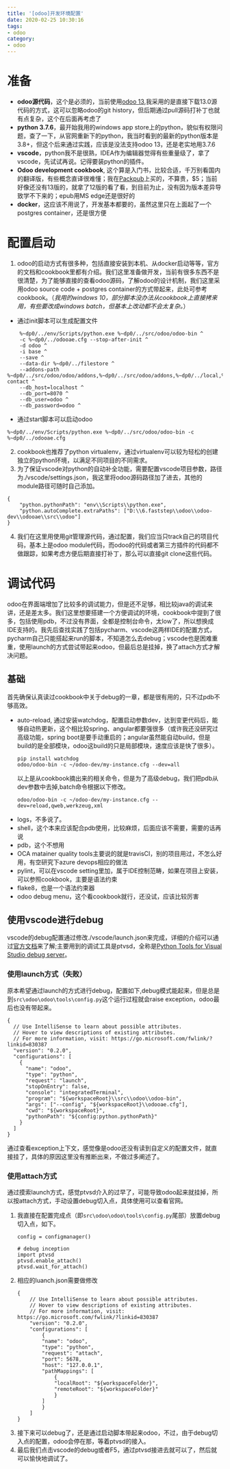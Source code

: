 ```yaml
---
title: '[odoo]开发环境配置'
date: 2020-02-25 10:30:16
tags: 
- odoo
category:
- odoo
---
```


# 准备
- **odoo源代码**，这个是必须的，当前使用[odoo 13](https://github.com/odoo/odoo),我采用的是直接下载13.0源代码的方式，这可以忽略odoo的git history，但后期通过pull源码打补丁也就有点复杂，这个在后面再考虑了
- **python 3.7.6**，最开始我用的windows app store上的python，貌似有权限问题，查了一下，从官网重新下的python，我当时看到的最新的python版本是3.8+，但这个后来通过实践，应该是没法支持odoo 13，还是老实地用3.7.6
- **vscode**，python我不是很熟，IDEA作为编辑器觉得有些重量级了，拿了vscode，先试试再说。记得要装python的插件。
- **Odoo development cookbook**, 这个算是入门书，比较合适，千万别看国内的翻译版，有些概念直译很难懂；我在[Packpub](https://www.packtpub.com/)上买的，不算贵，$5；当前好像还没有13版的，就拿了12版的看了看，到目前为止，没有因为版本差异导致学不下来的；epub用MS edge还是很好的
- **docker**，这应该不用说了，开发基本都要的，虽然这里只在上面起了一个postgres container，还是很方便

# 配置启动
1. odoo的启动方式有很多种，包括直接安装到本机、从docker启动等等，官方的文档和cookbook里都有介绍。我们这里准备做开发，当前有很多东西不是很清楚，为了能够直接的查看odoo源码，了解odoo的设计机制，我们这里采用odoo source code + postgres container的方式带起来，此处可参考cookbook。（*我用的windows 10，部分脚本没办法从cookbook上直接拷来用，有些要改成windows batch，但基本上改动都不会太复杂。*）
- 通过init脚本可以生成配置文件
```
    %~dp0/../env/Scripts/python.exe %~dp0/../src/odoo/odoo-bin ^
    -c %~dp0/../odooae.cfg --stop-after-init ^
    -d odoo ^
    -i base ^
    --save ^
    --data-dir %~dp0/../filestore ^
    --addons-path %~dp0/../src/odoo/odoo/addons,%~dp0/../src/odoo/addons,%~dp0/../local,%~dp0/../src/partner-contact ^
    --db_host=localhost ^
    --db_port=8070 ^
    --db_user=odoo ^
    --db_password=odoo ^
```
- 通过start脚本可以启动odoo
```
%~dp0/../env/Scripts/python.exe %~dp0/../src/odoo/odoo-bin -c %~dp0/../odooae.cfg
```
2. cookbook也推荐了python virtualenv，通过virtualenv可以较为轻松的创建独立的python环境，以满足不同项目的不同需求。
3. 为了保证vscode对python的自动补全功能，需要配置vscode项目参数，路径为./vscode/settings.json，我这里将odoo源码路径加了进去，其他的module路径可随时自己添加。
```
{
    "python.pythonPath": "env\\Scripts\\python.exe",
    "python.autoComplete.extraPaths": ["D:\\6.faststep\\odoo\\odoo-dev\\odooae\\src\\odoo"]
}
```
4. 我们在这里用使用git管理源代码，通过配置，我们应当只track自己的项目代码，基本上是odoo module代码，而odoo的代码或者第三方插件的代码都不做跟踪，如果考虑方便后期直接打补丁，那么可以直接git clone这些代码。

# 调试代码
odoo在界面端增加了比较多的调试能力，但是还不足够，相比较java的调试来讲，还是差太多。我们这里想要搭建一个方便调试的环境，cookbook中提到了很多，包括使用pdb，不过没有界面，全都是控制台命令，太low了，所以想换成IDE支持的。我先后查找实践了包括pycharm、vscode这两样IDE的配置方式，pycharm自己只能搭起来run的脚本，不知道怎么去debug；vscode也是困难重重，使用launch的方式尝试带起来odoo，但最后总是挂掉，换了attach方式才解决问题。

## 基础

首先确保认真读过cookbook中关于debug的一章，都是很有用的，只不过pdb不够高效。
- auto-reload, 通过安装watchdog，配置启动参数dev，达到变更代码后，能够自动热更新，这个相比较spring、angular都要强很多（或许我还没研究过高级功能，spring boot是要手动重启的；angular虽然能自动build，但是build的是全部模块，odoo这build的只是局部模块，速度应该是快了很多）。
    ```
    pip install watchdog
    odoo/odoo-bin -c ~/odoo-dev/my-instance.cfg --dev=all
    ```
    以上是从cookbook摘出来的相关命令，但是为了高级debug，我们把pdb从dev参数中去掉,batch命令根据以下修改。
    ```
    odoo/odoo-bin -c ~/odoo-dev/my-instance.cfg --dev=reload,qweb,werkzeug,xml
    ```
- logs，不多说了。
- shell，这个本来应该配合pdb使用，比较麻烦，后面应该不需要，需要的话再说
- pdb，这个不想用
- OCA matainer quality tools主要说的就是travisCI，别的项目用过，不怎么好用，有空研究下azure devops相应的做法
- pylint，可以在vscode setting里加，属于IDE控制范畴，如果在项目上安装，可以参照cookbook，主要是语法约束
- flake8，也是一个语法约束器
- odoo debug menu，这个看cookbook就行，还没试，应该比较厉害

## 使用vscode进行debug

vscode的debug配置通过修改./vscode/launch.json来完成，详细的介绍可以通过[官方文档](https://code.visualstudio.com/docs/editor/debugging#_launch-configurations)来了解;主要用到的调试工具是ptvsd，全称是[Python Tools for Visual Studio debug server](https://github.com/microsoft/ptvsd)。

### 使用launch方式（失败）

原本希望通过launch的方式进行debug，配置如下,debug模式能起来，但是总是到```src\odoo\odoo\tools\config.py```这个运行过程就会raise exception，odoo最后也没有带起来。
```
{
  // Use IntelliSense to learn about possible attributes.
  // Hover to view descriptions of existing attributes.
  // For more information, visit: https://go.microsoft.com/fwlink/?linkid=830387
  "version": "0.2.0",
  "configurations": [
    {
      "name": "odoo",
      "type": "python",
      "request": "launch",
      "stopOnEntry": false,
      "console": "integratedTerminal",
      "program": "${workspaceRoot}\\src\\odoo\\odoo-bin",
      "args": ["--config", "${workspaceRoot}\\odooae.cfg"],
      "cwd": "${workspaceRoot}",
      "pythonPath": "${config:python.pythonPath}"
    }
  ]
}
```
通过查看exception上下文，感觉像是odoo还没有读到自定义的配置文件，就直接挂了，具体的原因这里没有推断出来，不做过多阐述了。

### 使用attach方式

通过摸索launch方式，感觉ptvsd介入的过早了，可能导致odoo起来就挂掉，所以按attach方式，手动设置debug切入点，具体使用可以查看官网。

1. 我直接在配置完成点（即```src\odoo\odoo\tools\config.py```尾部）放置debug切入点，如下。
    ```
    config = configmanager()

    # debug inception
    import ptvsd
    ptvsd.enable_attach()
    ptvsd.wait_for_attach() 
    ```
1. 相应的luanch.json需要做修改
    ```
    {
        // Use IntelliSense to learn about possible attributes.
        // Hover to view descriptions of existing attributes.
        // For more information, visit: https://go.microsoft.com/fwlink/?linkid=830387
        "version": "0.2.0",
        "configurations": [
            {
            "name": "odoo",
            "type": "python",
            "request": "attach",
            "port": 5678,
            "host": "127.0.0.1",
            "pathMappings": [
                {
                "localRoot": "${workspaceFolder}",
                "remoteRoot": "${workspaceFolder}"
                }
            ]
            }
        ]
    }
    ```
1. 接下来可以debug了，还是通过启动脚本带起来odoo，不过，由于debug切入点的配置，odoo会停在那，等着ptvsd的接入。
1. 最后我们点击vscode的debug或者F5，通过ptvsd接进去就可以了，然后就可以愉快地调试了。